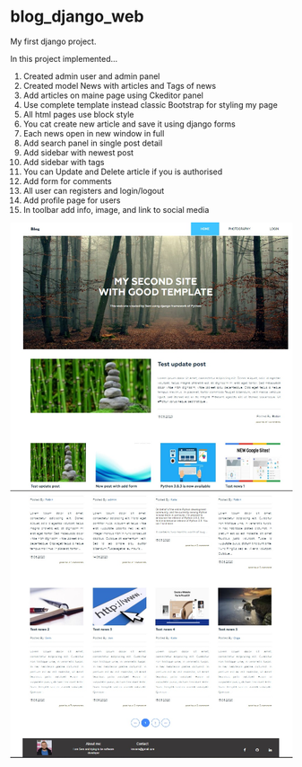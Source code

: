 # blog_django_web
My first django project.


In this project implemented...

1. Created admin user and admin panel
2. Created model News with articles and Tags of news
3. Add articles on maine page using Ckeditor panel
4. Use complete template instead classic Bootstrap for styling my page
5. All html pages use block style
6. You cat create new article and save it using django forms
7. Each news open in new window in full
8. Add search panel in single post detail
9. Add sidebar with newest post
10. Add sidebar with tags 
11. You can Update and Delete article if you is authorised
12. Add form for comments
13. All user can registers and login/logout
14. Add profile page for users
15. In toolbar add info, image, and link to social media

![](/static/img/creanshot.jpg)
![](/static/img/screan2.jpg)